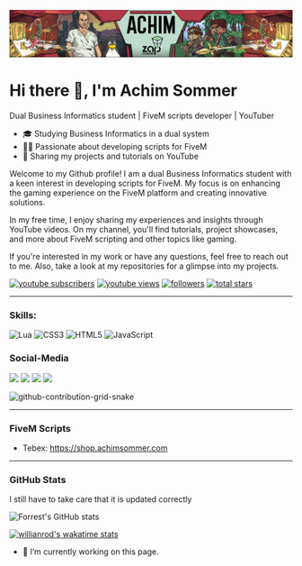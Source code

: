 ![FiveM Script Tutorial YouTuber](https://github.com/Achim-Sommer/Achim-Sommer/blob/main/githubprofil.png)

# Hi there 👋, I'm Achim Sommer

Dual Business Informatics student | FiveM scripts developer | YouTuber

- 🎓 Studying Business Informatics in a dual system
- 👨‍💻 Passionate about developing scripts for FiveM
- 🎥 Sharing my projects and tutorials on YouTube

Welcome to my Github profile! I am a dual Business Informatics student with a keen interest in developing scripts for FiveM. My focus is on enhancing the gaming experience on the FiveM platform and creating innovative solutions.

In my free time, I enjoy sharing my experiences and insights through YouTube videos. On my channel, you'll find tutorials, project showcases, and more about FiveM scripting and other topics like gaming.

If you're interested in my work or have any questions, feel free to reach out to me. Also, take a look at my repositories for a glimpse into my projects.

   <p align="left">
      <a href="https://www.youtube.com/@achimsommer?sub_confirmation=1">
         <img alt="youtube subscribers" title="Subscribe to my YouTube channel" src="https://custom-icon-badges.demolab.com/youtube/channel/subscribers/UCJRVHx9owERZiRu5hcI_JLA?color=%23E05D44&label=SUBSCRIBE&logo=video&logoColor=white&style=for-the-badge&labelColor=CE4630"/></a> 
      <a href="https://www.youtube.com/@achimsommer">
         <img alt="youtube views" title="YouTube views" src="https://custom-icon-badges.demolab.com/youtube/channel/views/UCJRVHx9owERZiRu5hcI_JLA?color=%23E1AD0E&logo=eye&logoColor=white&style=for-the-badge&labelColor=C79600"/></a> 
      <a href="https://github.com/Achim-Sommer?tab=followers">
         <img alt="followers" title="Follow me on Github" src="https://custom-icon-badges.demolab.com/github/followers/Achim-Sommer?color=236ad3&labelColor=1155ba&style=for-the-badge&logo=person-add&label=Follow&logoColor=white"/></a>
      <a href="https://github.com/Achim-Sommer?tab=repositories&sort=stargazers">
         <img alt="total stars" title="Total stars on GitHub" src="https://custom-icon-badges.demolab.com/github/stars/Achim-Sommer?color=55960c&style=for-the-badge&labelColor=488207&logo=star"/></a>
   </p>

---

### Skills:

![Lua](https://img.shields.io/badge/lua-%232C2D72.svg?style=for-the-badge&logo=lua&logoColor=white)
![CSS3](https://img.shields.io/badge/css3-%231572B6.svg?style=for-the-badge&logo=css3&logoColor=white)
![HTML5](https://img.shields.io/badge/html5-%23E34F26.svg?style=for-the-badge&logo=html5&logoColor=white)
![JavaScript](https://img.shields.io/badge/javascript-%23323330.svg?style=for-the-badge&logo=javascript&logoColor=%23F7DF1E)

### Social-Media
<div> 
  <a href="https://www.youtube.com/channel/UCJRVHx9owERZiRu5hcI_JLA" target="_blank"><img src="https://img.shields.io/badge/YouTube-FF0000?style=for-the-badge&logo=youtube&logoColor=white" target="_blank"></a>
  <a href="https://www.instagram.com/achim.sommer/" target="_blank"><img src="https://img.shields.io/badge/-Instagram-%23E4405F?style=for-the-badge&logo=instagram&logoColor=white" target="_blank"></a>
 	<a href="https://www.twitch.tv/achim1337" target="_blank"><img src="https://img.shields.io/badge/Twitch-9146FF?style=for-the-badge&logo=twitch&logoColor=white" target="_blank"></a>
 <a href="https://discord.gg/mZWNwyvmP2" target="_blank"><img src="https://img.shields.io/badge/Discord-7289DA?style=for-the-badge&logo=discord&logoColor=white" target="_blank"></a> 

 
  ![github-contribution-grid-snake](https://user-images.githubusercontent.com/39227403/174198514-9fbf7789-f964-4f50-b147-cbd570889396.svg)
 
</div>

----------------------------------------------------------------

### FiveM Scripts

* Tebex: https://shop.achimsommer.com

----------------------------------------------------------------

### GitHub Stats
I still have to take care that it is updated correctly 

![Forrest's GitHub stats](https://github-readme-stats.vercel.app/api?username=achim-sommer&show_icons=true&theme=gruvbox)

<!-- ![GitHub Streak](https://streak-stats.demolab.com?user=Achim-Sommer&theme=gruvbox&border_radius=4.5) -->


[![willianrod's wakatime stats](https://github-readme-stats.vercel.app/api/wakatime?username=AchimSommer&theme=tokyonight&hide_border=true&bg_color=0D1117)](https://github.com/anuraghazra/github-readme-stats)


- 🔭 I’m currently working on this page. 
